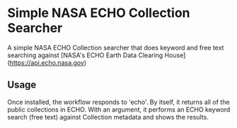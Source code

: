 # Simple NASA ECHO Collection Searcher

A simple NASA ECHO Collection searcher that does keyword and free text searching against [NASA's ECHO Earth Data Clearing House] (https://api.echo.nasa.gov)

## Usage

Once installed, the workflow responds to 'echo'.  By itself, it returns all of the public collections in ECHO.  With an argument, it performs an ECHO keyword search (free text) against Collection metadata and shows the results.

